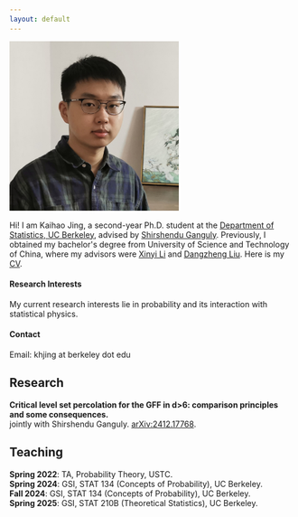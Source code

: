 ```yaml
---
layout: default
---
```

<img src="pic.jpg" alt="profile" width="300" height="300">

Hi! I am Kaihao Jing, a second-year Ph.D. student at the [Department of Statistics, UC Berkeley](https://statistics.berkeley.edu/), advised by [Shirshendu Ganguly](https://www.stat.berkeley.edu/~sganguly/). Previously, I obtained my bachelor's degree from University of Science and Technology of China, where my advisors were [Xinyi Li](http://faculty.bicmr.pku.edu.cn/~xinyili/) and [Dangzheng Liu](https://scholar.google.com/citations?user=q5EhbgoAAAAJ&hl=en). Here is my [CV](My_CV.pdf).

#### Research Interests

My current research interests lie in probability and its interaction with statistical physics.

#### Contact

Email: khjing at berkeley dot edu
## Research

**Critical level set percolation for the GFF in d>6: comparison principles and some consequences.** <br>
jointly with Shirshendu Ganguly. [arXiv:2412.17768](https://arxiv.org/abs/2412.17768).

## Teaching

**Spring 2022**: TA, Probability Theory, USTC.<br>
**Spring 2024**: GSI, STAT 134 (Concepts of Probability), UC Berkeley.<br>
**Fall 2024**: GSI, STAT 134 (Concepts of Probability), UC Berkeley.<br>
**Spring 2025**: GSI, STAT 210B (Theoretical Statistics), UC Berkeley.
